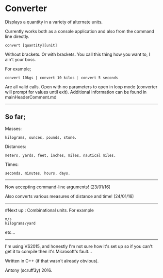 # Converter
Displays a quantity in a variety of alternate units.

Currently works both as a console application and also from the command line directly.

    convert [quantity][unit]

Without brackets. Or with brackets. You call this thing how you want to, I ain't your boss. 

For example;

    convert 10kgs | convert 10 kilos | convert 5 seconds

Are all valid calls. Open with no parameters to open in loop mode (converter will prompt for values until exit). Additional information can be found in mainHeaderComment.md

---

So far;
-
Masses:

    kilograms, ounces, pounds, stone.

Distances:

    meters, yards, feet, inches, miles, nautical miles.

Times:

    seconds, minutes, hours, days.

---

Now accepting command-line arguments! (23/01/16)

Also converts various measures of distance and time! (24/01/16)

---

#Next up : Combinational units.
For example

    m/s
    kilograms/yard
etc...

----

I'm using VS2015, and honestly I'm not sure how it's set up so if you can't get it to compile then it's Microsoft's fault...

Written in C++ (if that wasn't already obvious).

Antony (scruff3y) 2016.
